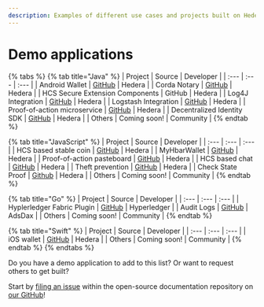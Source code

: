 ```yaml
---
description: Examples of different use cases and projects built on Hedera.
---
```


# Demo applications

{% tabs %}
{% tab title="Java" %}
| Project | Source | Developer |
| :--- | :--- | :--- |
| Android Wallet | [GitHub](https://github.com/hashgraph/hedera-wallet-android) | Hedera |
| Corda Notary | [GitHub](https://github.com/hashgraph/corda-notary-hedera) | Hedera |
| HCS Secure Extension Components | GitHub | Hedera |
| Log4J Integration | [GitHub](https://github.com/hashgraph/log4j2-hedera) | Hedera |
| Logstash Integration | [GitHub](https://github.com/hashgraph/logstash-output-hedera) | Hedera |
| Proof-of-action microservice | [GitHub](https://github.com/hashgraph/hedera-proof-of-action-microservice) | Hedera |
| Decentralized Identity SDK | [GitHub](https://github.com/hashgraph/did-sdk-java) | Hedera |
| Others | Coming soon! | Community |
{% endtab %}

{% tab title="JavaScript" %}
| Project | Source | Developer |
| :--- | :--- | :--- |
| HCS based stable coin | [GitHub](https://github.com/hashgraph/hedera-stable-coin-demo) | Hedera |
| MyHbarWallet | [GitHub](https://github.com/hashgraph/hedera-docs/tree/f9fdc6723c914551fc113056a289a0c39fef4dd9/hashgraph/MyHbarWallet/README.md) | Hedera |
| Proof-of-action pasteboard | [GitHub](https://github.com/hashgraph/hedera-proof-of-action-demo-pasteboard) | Hedera |
| HCS based chat | [GitHub](https://github.com/hashgraph/hedera-hcs-chat-js) | Hedera |
| Theft prevention | [GitHub](https://github.com/hashgraph/hedera-theft-prevention-demo) | Hedera |
| Check State Proof | [Github](https://github.com/hashgraph/hedera-mirror-node/tree/master/hedera-mirror-rest/check-state-proof) | Hedera |
| Others | Coming soon! | Community |
{% endtab %}

{% tab title="Go" %}
| Project | Source | Developer |
| :--- | :--- | :--- |
| Hyplerledger Fabric Plugin | [GitHub](https://github.com/hashgraph/hedera-docs/tree/f9fdc6723c914551fc113056a289a0c39fef4dd9/hyperledger-labs/pluggable-hcs/README.md) | Hyperledger |
| Audit Logs | [GitHub](https://github.com/hashgraph/hello-hedera-audit-log-go) | AdsDax |
| Others | Coming soon! | Community |
{% endtab %}

{% tab title="Swift" %}
| Project | Source | Developer |
| :--- | :--- | :--- |
| iOS wallet | [GitHub](https://github.com/hashgraph/hedera-wallet-ios) | Hedera |
| Others | Coming soon! | Community |
{% endtab %}
{% endtabs %}

Do you have a demo application to add to this list? Or want to request others to get built?

Start by [filing an issue](https://github.com/hashgraph/hedera-docs) within the open-source documentation repository on [our GitHub](https://github.com/hashgraph)!

